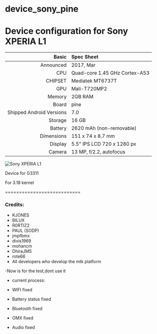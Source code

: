 # device_sony_pine

Device configuration for Sony XPERIA L1
========================================

Basic   | Spec Sheet
-------:|:-------------------------
Announced | 2017, Mar
CPU     | Quad-core 1.45 GHz Cortex-A53
CHIPSET | Mediatek MT6737T
GPU     | Mali-T720MP2
Memory  | 2GB RAM
Board   | pine
Shipped Android Versions | 7.0
Storage | 16 GB
Battery | 2620 mAh (non-removable)
Dimensions | 151 x 74 x 8.7 mm
Display | 5.5" IPS LCD 720 x 1280 px
Camera  | 13 MP, f/2.2, autofocus

![Sony XPERIA L1](https://fdn2.gsmarena.com/vv/pics/sony/sony-xperia-l1-0.jpg)

Device for G3311

For 3.18 kernel

===========================


### Credits:
  - KJONES
  - BILUX
  - R0RTIZ2
  - PAUL (SODP)
  - jmpfbmx
  - divis1969
  - mohancm
  - DhiraJMS
  - rote66
  - All developers who develop the mtk platform

  
-Now is for the test,dont use it

- current process:

- WIFI fixed
- Battery status fixed
- Bluetooth fixed
- OMX fixed
- Audio fixed

